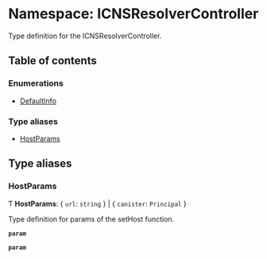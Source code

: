 # Namespace: ICNSResolverController

Type definition for the ICNSResolverController.

## Table of contents

### Enumerations

- [DefaultInfo](../enums/ICNSResolverController.DefaultInfo.md)

### Type aliases

- [HostParams](ICNSResolverController.md#hostparams)

## Type aliases

### HostParams

Ƭ **HostParams**: { `url`: `string`  } \| { `canister`: `Principal`  }

Type definition for params of the setHost function.

**`param`**

**`param`**
